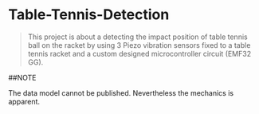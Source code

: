 # Table-Tennis-Detection

> This project is about a detecting the impact position of table tennis ball on the racket by using 3 Piezo vibration sensors fixed to a table tennis racket and a custom designed microcontroller circuit (EMF32 GG).

##NOTE

The data model cannot be published. Nevertheless the mechanics is apparent.
